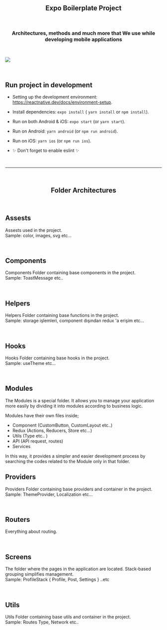 <h2 align="center">Expo Boilerplate Project</h2>

<br>

<h3 align="center">Architectures, methods and much more that We use while developing mobile applications</h3>

<br>


![](https://i.hizliresim.com/12q7jh2.gif)


<br>

## Run project in development

- Setting up the development environment: https://reactnative.dev/docs/environment-setup.

- Install dependencies: `expo install` ( `yarn install` or `npm install`).
 
- Run on both Android & iOS: `expo start` (or `yarn start`).

- Run on Android: `yarn android` (or `npm run android`).

- Run on iOS: `yarn ios` (or `npm run ios`).

- ✨ Don't forget to enable eslint ✨

<br>

***

<br>

<h2 align="center">Folder Architectures</h2>

<br>

## Assests

Assests used in the project.
<br>
Sample: color, images, svg etc...

<br>

## Components

Components Folder containing base components in the project.
<br>
Sample: ToastMessage etc..

<br>

## Helpers

Helpers Folder containing base functions in the project.
<br>
Sample: storage işlemleri, component dışından redux 'a erişim etc...

<br>

## Hooks
Hooks Folder containing base hooks in the project.
<br>
Sample: useTheme etc...

<br>

## Modules
The Modules is a special folder. It allows you to manage your application more easily by dividing it into modules according to business logic.

 Modules have their own files inside;

- Component (CustomButton, CustomLayout etc..)
- Redux (Actions, Reducers, Store etc...)
- Utils (Type etc.. )
- API (API request, routes)
- Services 

In this way, it provides a simpler and easier development process by searching the codes related to the Module only in that folder.
<br>

## Providers
Providers Folder containing base providers and container in the project.
<br>
Sample: ThemeProvider, Localization etc...

<br>

## Routers
Everything about routing.

<br>

## Screens
The folder where the pages in the application are located. Stack-based grouping simplifies management.
<br>
Sample: ProfileStack { Profile, Post, Settings } ..etc

<br>

## Utils
Utils Folder containing base utils and container in the project.
<br>
Sample: Routes Type, Network etc..

